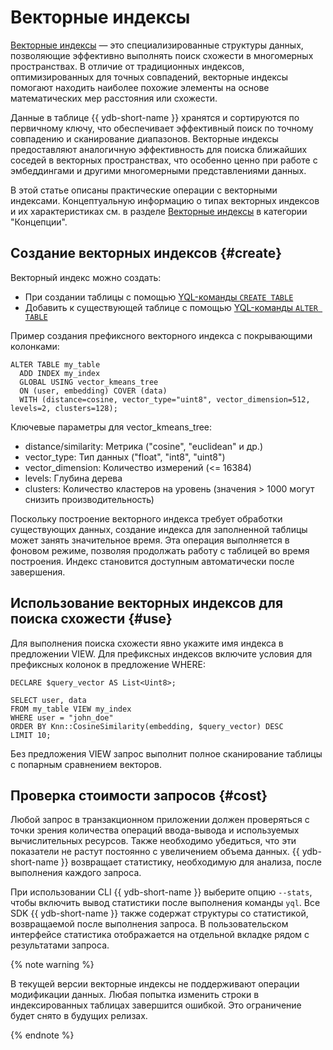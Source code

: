 # Векторные индексы

[Векторные индексы](https://en.wikipedia.org/wiki/Vector_database) — это специализированные структуры данных, позволяющие эффективно выполнять поиск схожести в многомерных пространствах. В отличие от традиционных индексов, оптимизированных для точных совпадений, векторные индексы помогают находить наиболее похожие элементы на основе математических мер расстояния или схожести.

Данные в таблице {{ ydb-short-name }} хранятся и сортируются по первичному ключу, что обеспечивает эффективный поиск по точному совпадению и сканирование диапазонов. Векторные индексы предоставляют аналогичную эффективность для поиска ближайших соседей в векторных пространствах, что особенно ценно при работе с эмбеддингами и другими многомерными представлениями данных.

В этой статье описаны практические операции с векторными индексами. Концептуальную информацию о типах векторных индексов и их характеристиках см. в разделе [Векторные индексы](../concepts/vector_indexes.md) в категории "Концепции".

## Создание векторных индексов {#create}

Векторный индекс можно создать:
* При создании таблицы с помощью [YQL-команды `CREATE TABLE`](../yql/reference/syntax/create_table/index.md)
* Добавить к существующей таблице с помощью [YQL-команды `ALTER TABLE`](../yql/reference/syntax/alter_table/index.md)

Пример создания префиксного векторного индекса с покрывающими колонками:

```yql
ALTER TABLE my_table
  ADD INDEX my_index
  GLOBAL USING vector_kmeans_tree
  ON (user, embedding) COVER (data)
  WITH (distance=cosine, vector_type="uint8", vector_dimension=512, levels=2, clusters=128);
```

Ключевые параметры для vector_kmeans_tree:
* distance/similarity: Метрика ("cosine", "euclidean" и др.)
* vector_type: Тип данных ("float", "int8", "uint8")
* vector_dimension: Количество измерений (<= 16384)
* levels: Глубина дерева
* clusters: Количество кластеров на уровень (значения > 1000 могут снизить производительность)

Поскольку построение векторного индекса требует обработки существующих данных, создание индекса для заполненной таблицы может занять значительное время. Эта операция выполняется в фоновом режиме, позволяя продолжать работу с таблицей во время построения. Индекс становится доступным автоматически после завершения.

## Использование векторных индексов для поиска схожести {#use}

Для выполнения поиска схожести явно укажите имя индекса в предложении VIEW. Для префиксных индексов включите условия для префиксных колонок в предложение WHERE:

```yql
DECLARE $query_vector AS List<Uint8>;

SELECT user, data
FROM my_table VIEW my_index
WHERE user = "john_doe"
ORDER BY Knn::CosineSimilarity(embedding, $query_vector) DESC
LIMIT 10;
```

Без предложения VIEW запрос выполнит полное сканирование таблицы с попарным сравнением векторов.

## Проверка стоимости запросов {#cost}

Любой запрос в транзакционном приложении должен проверяться с точки зрения количества операций ввода-вывода и используемых вычислительных ресурсов. Также необходимо убедиться, что эти показатели не растут постоянно с увеличением объема данных. {{ ydb-short-name }} возвращает статистику, необходимую для анализа, после выполнения каждого запроса.

При использовании CLI {{ ydb-short-name }} выберите опцию `--stats`, чтобы включить вывод статистики после выполнения команды `yql`. Все SDK {{ ydb-short-name }} также содержат структуры со статистикой, возвращаемой после выполнения запроса. В пользовательском интерфейсе статистика отображается на отдельной вкладке рядом с результатами запроса.

{% note warning %}

В текущей версии векторные индексы не поддерживают операции модификации данных.
Любая попытка изменить строки в индексированных таблицах завершится ошибкой.
Это ограничение будет снято в будущих релизах.

{% endnote %}